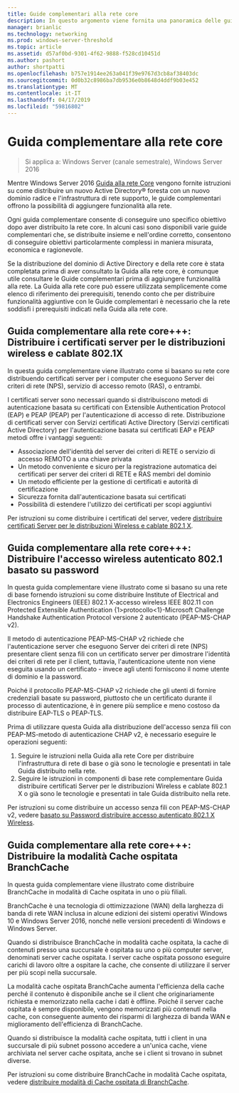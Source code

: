 ```yaml
---
title: Guide complementari alla rete core
description: In questo argomento viene fornita una panoramica delle guide complementari alla Guida alla rete Windows Server 2016 Core
manager: brianlic
ms.technology: networking
ms.prod: windows-server-threshold
ms.topic: article
ms.assetid: d57af0bd-9301-4f62-9888-f528cd10451d
ms.author: pashort
author: shortpatti
ms.openlocfilehash: b757e1914ee263a041f39e9767d3cb8af38403dc
ms.sourcegitcommit: 0d0b32c8986ba7db9536e0b8648d4ddf9b03e452
ms.translationtype: MT
ms.contentlocale: it-IT
ms.lasthandoff: 04/17/2019
ms.locfileid: "59816802"
---
```

# <a name="core-network-companion-guidance"></a>Guida complementare alla rete core

>Si applica a: Windows Server (canale semestrale), Windows Server 2016

Mentre Windows Server 2016 [Guida alla rete Core](https://technet.microsoft.com/windows-server-docs/networking/core-network-guide/core-network-guide) vengono fornite istruzioni su come distribuire un nuovo Active Directory&reg; foresta con un nuovo dominio radice e l'infrastruttura di rete supporto, le guide complementari offrono la possibilità di aggiungere funzionalità alla rete.

Ogni guida complementare consente di conseguire uno specifico obiettivo dopo aver distribuito la rete core. In alcuni casi sono disponibili varie guide complementari che, se distribuite insieme e nell'ordine corretto, consentono di conseguire obiettivi particolarmente complessi in maniera misurata, economica e ragionevole.

Se la distribuzione del dominio di Active Directory e della rete core è stata completata prima di aver consultato la Guida alla rete core, è comunque utile consultare le Guide complementari prima di aggiungere funzionalità alla rete. La Guida alla rete core può essere utilizzata semplicemente come elenco di riferimento dei prerequisiti, tenendo conto che per distribuire funzionalità aggiuntive con le Guide complementari è necessario che la rete soddisfi i prerequisiti indicati nella Guida alla rete core.

## <a name="core-network-companion-guide-deploy-server-certificates-for-8021x-wired-and-wireless-deployments"></a>Guida complementare alla rete core+++: Distribuire i certificati server per le distribuzioni wireless e cablate 802.1X 

In questa guida complementare viene illustrato come si basano su rete core distribuendo certificati server per i computer che eseguono Server dei criteri di rete \(NPS\), servizio di accesso remoto \(RAS\), o entrambi.

I certificati server sono necessari quando si distribuiscono metodi di autenticazione basata su certificati con Extensible Authentication Protocol \(EAP\) e PEAP \(PEAP\) per l'autenticazione di accesso di rete. Distribuzione di certificati server con Servizi certificati Active Directory \(Servizi certificati Active Directory\) per l'autenticazione basata sui certificati EAP e PEAP metodi offre i vantaggi seguenti:

- Associazione dell'identità del server dei criteri di RETE o servizio di accesso REMOTO a una chiave privata
- Un metodo conveniente e sicuro per la registrazione automatica dei certificati per server dei criteri di RETE e RAS membri del dominio
- Un metodo efficiente per la gestione di certificati e autorità di certificazione
- Sicurezza fornita dall'autenticazione basata sui certificati
- Possibilità di estendere l'utilizzo dei certificati per scopi aggiuntivi
  
Per istruzioni su come distribuire i certificati del server, vedere [distribuire certificati Server per le distribuzioni Wireless e cablate 802.1 X](server-certs/Deploy-Server-Certificates-for-802.1X-Wired-and-Wireless-Deployments.md).  
## <a name="core-network-companion-guide-deploy-password-based-8021x-authenticated-wireless-access"></a>Guida complementare alla rete core+++: Distribuire l'accesso wireless autenticato 802.1 basato su password

In questa guida complementare viene illustrato come si basano su una rete di base fornendo istruzioni su come distribuire Institute of Electrical and Electronics Engineers \(IEEE\) 802.1 X\-accesso wireless IEEE 802.11 con Protected Extensible Authentication {1>protocollo<1}-Microsoft Challenge Handshake Authentication Protocol versione 2 autenticato \(PEAP\-MS\-CHAP v2\).

Il metodo di autenticazione PEAP\-MS\-CHAP v2 richiede che l'autenticazione server che eseguono Server dei criteri di rete \(NPS\) presentare client senza fili con un certificato server per dimostrare l'identità dei criteri di rete per il client, tuttavia, l'autenticazione utente non viene eseguita usando un certificato - invece agli utenti forniscono il nome utente di dominio e la password.

Poiché il protocollo PEAP\-MS\-CHAP v2 richiede che gli utenti di fornire credenziali basate su password, piuttosto che un certificato durante il processo di autenticazione, è in genere più semplice e meno costoso da distribuire EAP\-TLS o PEAP\-TLS.

Prima di utilizzare questa Guida alla distribuzione dell'accesso senza fili con PEAP\-MS\-metodo di autenticazione CHAP v2, è necessario eseguire le operazioni seguenti:

1. Seguire le istruzioni nella Guida alla rete Core per distribuire l'infrastruttura di rete di base o già sono le tecnologie e presentati in tale Guida distribuito nella rete.
2. Seguire le istruzioni in componenti di base rete complementare Guida distribuire certificati Server per le distribuzioni Wireless e cablate 802.1 X o già sono le tecnologie e presentati in tale Guida distribuito nella rete.

Per istruzioni su come distribuire un accesso senza fili con PEAP\-MS\-CHAP v2, vedere [basato su Password distribuire accesso autenticato 802.1 X Wireless](wireless/a-deploy-8021X-wireless-access.md).

## <a name="core-network-companion-guide-deploy-branchcache-hosted-cache-mode"></a>Guida complementare alla rete core+++: Distribuire la modalità Cache ospitata BranchCache

In questa guida complementare viene illustrato come distribuire BranchCache in modalità di Cache ospitata in uno o più filiali.

BranchCache è una tecnologia di ottimizzazione (WAN) della larghezza di banda di rete WAN inclusa in alcune edizioni dei sistemi operativi Windows 10 e Windows Server 2016, nonché nelle versioni precedenti di Windows e Windows Server.

Quando si distribuisce BranchCache in modalità cache ospitata, la cache di contenuti presso una succursale è ospitata su uno o più computer server, denominati server cache ospitata. I server cache ospitata possono eseguire carichi di lavoro oltre a ospitare la cache, che consente di utilizzare il server per più scopi nella succursale.

La modalità cache ospitata BranchCache aumenta l'efficienza della cache perché il contenuto è disponibile anche se il client che originariamente richiesta e memorizzato nella cache i dati è offline. Poiché il server cache ospitata è sempre disponibile, vengono memorizzati più contenuti nella cache, con conseguente aumento dei risparmi di larghezza di banda WAN e miglioramento dell'efficienza di BranchCache.

Quando si distribuisce la modalità cache ospitata, tutti i client in una succursale di più subnet possono accedere a un'unica cache, viene archiviata nel server cache ospitata, anche se i client si trovano in subnet diverse.

Per istruzioni su come distribuire BranchCache in modalità Cache ospitata, vedere [distribuire modalità di Cache ospitata di BranchCache](bc-hcm/1-Deploy-Bc-Hcm.md).

